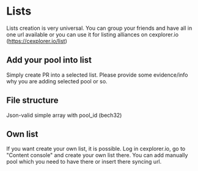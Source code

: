 # Lists

Lists creation is very universal. You can group your friends and have all in one url available or you can use it for listing alliances on cexplorer.io (https://cexplorer.io/list)

## Add your pool into list

Simply create PR into a selected list. Please provide some evidence/info why you are adding selected pool or so.

## File structure

Json-valid simple array with pool_id (bech32)

## Own list

If you want create your own list, it is possible. Log in cexplorer.io, go to "Content console" and create your own list there. You can add manually pool which you need to have there or insert there syncing url.
